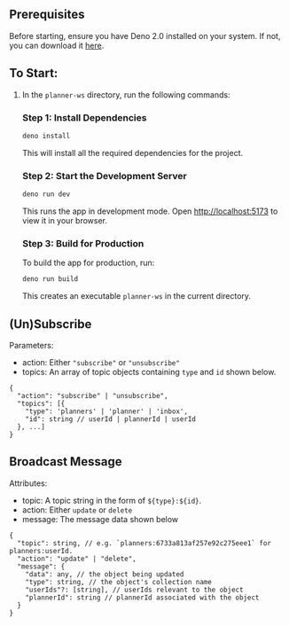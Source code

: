 ## Prerequisites
Before starting, ensure you have Deno 2.0 installed on your system. If not, you can download it [here](https://deno.com/).

## To Start:
1. In the `planner-ws` directory, run the following commands:
   ### Step 1: Install Dependencies
   ```bash
   deno install
   ```
   This will install all the required dependencies for the project.

   ### Step 2: Start the Development Server
   ```bash
   deno run dev
   ```
   This runs the app in development mode. Open [http://localhost:5173](http://localhost:5173) to view it in your browser.

   ### Step 3: Build for Production
   To build the app for production, run:
   ```bash
   deno run build
   ```
   This creates an executable `planner-ws` in the current directory.

## (Un)Subscribe
Parameters:
- action: Either `"subscribe"` or `"unsubscribe"`
- topics: An array of topic objects containing `type` and `id` shown below.
```jsonc
{
  "action": "subscribe" | "unsubscribe",
  "topics": [{
    "type": 'planners' | 'planner' | 'inbox',
    "id": string // userId | plannerId | userId
  }, ...]
}
```

## Broadcast Message
Attributes:
- topic: A topic string in the form of `${type}:${id}`.
- action: Either `update` or `delete`
- message: The message data shown below
```jsonc
{
  "topic": string, // e.g. `planners:6733a813af257e92c275eee1` for planners:userId.
  "action": "update" | "delete",
  "message": {
    "data": any, // the object being updated
    "type": string, // the object's collection name
    "userIds"?: [string], // userIds relevant to the object
    "plannerId": string // plannerId associated with the object
  }
}
```
